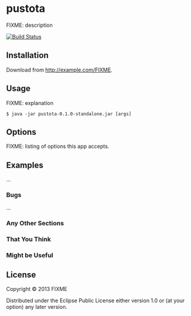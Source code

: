 # pustota

FIXME: description

[![Build Status](https://travis-ci.org/sherpc/pustota.png?branch=master)](https://travis-ci.org/sherpc/pustota)

## Installation

Download from http://example.com/FIXME.

## Usage

FIXME: explanation

    $ java -jar pustota-0.1.0-standalone.jar [args]

## Options

FIXME: listing of options this app accepts.

## Examples

...

### Bugs

...

### Any Other Sections
### That You Think
### Might be Useful

## License

Copyright © 2013 FIXME

Distributed under the Eclipse Public License either version 1.0 or (at
your option) any later version.

